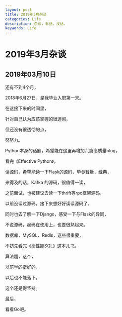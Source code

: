 ```yaml
---
layout: post
title: 2019年3月杂谈
categories: Life
description: 杂谈，有话，没话。
keywords: Life
---
```


# 2019年3月杂谈

## 2019年03月10日

还有不到4个月，

2018年6月27日，是我毕业入职第一天。

在这接下来的时间里，

针对自己认为应该掌握的很透彻，

但还没有很透彻的点，

努努力。


Python本身的话题，希望能在这里再增加六篇高质量blog，

看完《Effective Python》。

读源码，希望能读一下Flask的源码，毕竟轻量，经典，

来得及的话，Kafka 的源码，很值得一读，

之前面试，也被建议去读一下thrift等rpc框架源码，

以前没读过源码，接下来想好好读读源码了。

同时也去了解一下Django，感受一下与Flask的异同，

不说源码，起码在使用上，也要很熟起来。

数据库，MySQL、Redis，这些很重要，

不妨先看完《高性能SQL》这本儿书。

算法题，这个，

以前学的挺好的，

以后也不能落下，

这个还是得坚持。

最后，

看看Go吧。